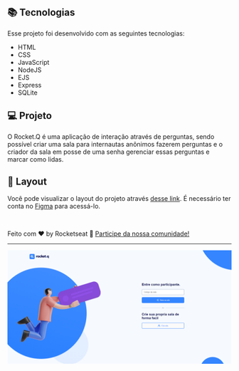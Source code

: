 


## 📚 Tecnologias

Esse projeto foi desenvolvido com as seguintes tecnologias:

- HTML
- CSS
- JavaScript
- NodeJS
- EJS
- Express
- SQLite

## 💻 Projeto

O Rocket.Q é uma aplicação de interação através de perguntas, sendo possível criar uma sala para internautas anônimos fazerem perguntas e o criador da sala em posse de uma senha gerenciar essas perguntas e marcar como lidas.

## 🔖 Layout

Você pode visualizar o layout do projeto através [desse link](https://www.figma.com/community/file/1009821158959690135/Roquet.q). É necessário ter conta no [Figma](https://figma.com) para acessá-lo.

<br>

Feito com ♥ by Rocketseat :wave: [Participe da nossa comunidade!](https://discordapp.com/invite/gCRAFhc)

---

<center><img src="images/README_exemplo.png" alt="Print do site para Readme_Exemplo"/></center>

